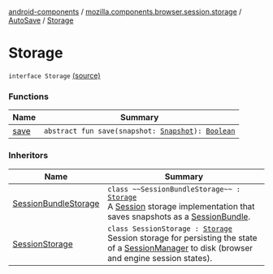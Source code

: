 [android-components](../../../index.md) / [mozilla.components.browser.session.storage](../../index.md) / [AutoSave](../index.md) / [Storage](./index.md)

# Storage

`interface Storage` [(source)](https://github.com/mozilla-mobile/android-components/blob/master/components/browser/session/src/main/java/mozilla/components/browser/session/storage/AutoSave.kt#L28)

### Functions

| Name | Summary |
|---|---|
| [save](save.md) | `abstract fun save(snapshot: `[`Snapshot`](../../../mozilla.components.browser.session/-session-manager/-snapshot/index.md)`): `[`Boolean`](https://kotlinlang.org/api/latest/jvm/stdlib/kotlin/-boolean/index.html) |

### Inheritors

| Name | Summary |
|---|---|
| [SessionBundleStorage](../../../mozilla.components.feature.session.bundling/-session-bundle-storage/index.md) | `class ~~SessionBundleStorage~~ : `[`Storage`](./index.md)<br>A [Session](../../../mozilla.components.browser.session/-session/index.md) storage implementation that saves snapshots as a [SessionBundle](../../../mozilla.components.feature.session.bundling/-session-bundle/index.md). |
| [SessionStorage](../../-session-storage/index.md) | `class SessionStorage : `[`Storage`](./index.md)<br>Session storage for persisting the state of a [SessionManager](../../../mozilla.components.browser.session/-session-manager/index.md) to disk (browser and engine session states). |
